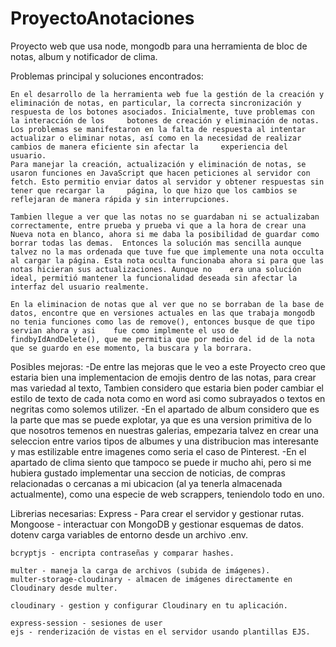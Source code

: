 # ProyectoAnotaciones
Proyecto web que usa node, mongodb para una herramienta de bloc de notas, album y notificador de clima.

Problemas principal y soluciones encontrados:

	En el desarrollo de la herramienta web fue la gestión de la creación y eliminación de notas, en particular, la correcta sincronización y respuesta de los botones asociados. Inicialmente, tuve problemas con la interacción de los 	botones de creación y eliminación de notas. Los problemas se manifestaron en la falta de respuesta al intentar actualizar o eliminar notas, así como en la necesidad de realizar cambios de manera eficiente sin afectar la 	experiencia del usuario.
	Para manejar la creación, actualización y eliminación de notas, se usaron funciones en JavaScript que hacen peticiones al servidor con fetch. Esto permitio enviar datos al servidor y obtener respuestas sin tener que recargar la 	página, lo que hizo que los cambios se reflejaran de manera rápida y sin interrupciones.

	Tambien llegue a ver que las notas no se guardaban ni se actualizaban correctamente, entre prueba y prueba vi que a la hora de crear una Nueva nota en blanco, ahora si me daba la posibilidad de guardar como borrar todas las demas. 	Entonces la solución mas sencilla aunque talvez no la mas ordenada que tuve fue que implemente una nota occulta al cargar la página. Esta nota oculta funcionaba ahora si para que las notas hicieran sus actualizaciones. Aunque no 	era una solución ideal, permitió mantener la funcionalidad deseada sin afectar la interfaz del usuario realmente.

	En la eliminacion de notas que al ver que no se borraban de la base de datos, encontre que en versiones actuales en las que trabaja mongodb no tenia funciones como las de remove(), entonces busque de que tipo servian ahora y asi 	fue como implmente el uso de findbyIdAndDelete(), que me permitia que por medio del id de la nota que se guardo en ese momento, la buscara y la borrara.
	



Posibles mejoras:
	-De entre las mejoras que le veo a este Proyecto creo que estaria bien una implementacion de emojis dentro de las notas, para crear mas variedad al texto, Tambien considero que estaria bien poder cambiar el estilo de texto de cada 	nota como en word asi como subrayados o textos en negritas como solemos utilizer.
	-En el apartado de album considero que es la parte que mas se puede explotar, ya que es una version primitiva de lo que nosotros temenos en nuestras galerias, empezaria talvez en crear una seleccion entre varios tipos de albumes y 	una distribucion mas interesante y mas estilizable entre imagenes como seria el caso de Pinterest.
	-En el apartado de clima siento que tampoco se puede ir mucho ahi, pero si me hubiera gustado implementar una seccion de noticias, de compras relacionadas o cercanas a mi ubicacion (al ya tenerla almacenada actualmente), como una 	especie de web scrappers, teniendolo todo en uno.



Librerias necesarias: 
	Express - Para crear el servidor y gestionar rutas.
	Mongoose - interactuar con MongoDB y gestionar esquemas de datos.
	dotenv carga variables de entorno desde un archivo .env.

	bcryptjs - encripta contraseñas y comparar hashes.

	multer - maneja la carga de archivos (subida de imágenes).
	multer-storage-cloudinary - almacen de imágenes directamente en Cloudinary desde multer.

	cloudinary - gestion y configurar Cloudinary en tu aplicación.

	express-session - sesiones de user
	ejs - renderización de vistas en el servidor usando plantillas EJS.
